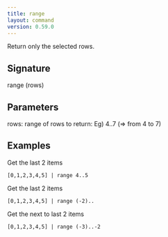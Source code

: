 ```yaml
---
title: range
layout: command
version: 0.59.0
---
```


Return only the selected rows.

## Signature

range (rows)

## Parameters

  rows: range of rows to return: Eg) 4..7 (=> from 4 to 7)

## Examples

Get the last 2 items
```shell
[0,1,2,3,4,5] | range 4..5
```

Get the last 2 items
```shell
[0,1,2,3,4,5] | range (-2)..
```

Get the next to last 2 items
```shell
[0,1,2,3,4,5] | range (-3)..-2
```

